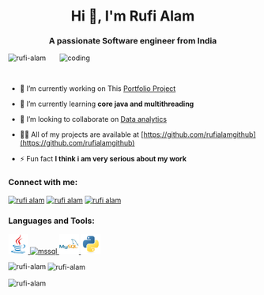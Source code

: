<h1 align="center">Hi 👋, I'm Rufi Alam</h1>
<h3 align="center">A passionate Software engineer from India</h3>

<img align="right" alt="coding" width="400" src="https://user-images.githubusercontent.com/55389276/140866485-8fb1c876-9a8f-4d6a-98dc-08c4981eaf70.gif">

<p align="left"> <img src="https://komarev.com/ghpvc/?username=rufi-alam&label=Profile%20views&color=0e75b6&style=flat" alt="rufi-alam" /> </p>

<p align="left"> <a href="https://twitter.com/" target="blank"><img src="https://img.shields.io/twitter/follow/?logo=twitter&style=for-the-badge" alt="" /></a> </p>

- 🔭 I’m currently working on This [Portfolio Project](https://github.com/rufialamgithub/SQL-Portfolio-Project-Analytics)

- 🌱 I’m currently learning **core java and multithreading**

- 👯 I’m looking to collaborate on [Data analytics](https://github.com/rufialamgithub/Pandas-project-Data-analysis)

- 👨‍💻 All of my projects are available at [https://github.com/rufialamgithub](https://github.com/rufialamgithub)

- ⚡ Fun fact **I think i am very serious about my work**

<h3 align="left">Connect with me:</h3>
<p align="left">
<a href="https://linkedin.com/in/rufi alam" target="blank"><img align="center" src="https://raw.githubusercontent.com/rahuldkjain/github-profile-readme-generator/master/src/images/icons/Social/linked-in-alt.svg" alt="rufi alam" height="30" width="40" /></a>
<a href="https://fb.com/rufi alam" target="blank"><img align="center" src="https://raw.githubusercontent.com/rahuldkjain/github-profile-readme-generator/master/src/images/icons/Social/facebook.svg" alt="rufi alam" height="30" width="40" /></a>
<a href="https://instagram.com/rufi alam" target="blank"><img align="center" src="https://raw.githubusercontent.com/rahuldkjain/github-profile-readme-generator/master/src/images/icons/Social/instagram.svg" alt="rufi alam" height="30" width="40" /></a>
</p>

<h3 align="left">Languages and Tools:</h3>
<p align="left"> <a href="https://www.java.com" target="_blank" rel="noreferrer"> <img src="https://raw.githubusercontent.com/devicons/devicon/master/icons/java/java-original.svg" alt="java" width="40" height="40"/> </a> <a href="https://www.microsoft.com/en-us/sql-server" target="_blank" rel="noreferrer"> <img src="https://www.svgrepo.com/show/303229/microsoft-sql-server-logo.svg" alt="mssql" width="40" height="40"/> </a> <a href="https://www.mysql.com/" target="_blank" rel="noreferrer"> <img src="https://raw.githubusercontent.com/devicons/devicon/master/icons/mysql/mysql-original-wordmark.svg" alt="mysql" width="40" height="40"/> </a> <a href="https://www.python.org" target="_blank" rel="noreferrer"> <img src="https://raw.githubusercontent.com/devicons/devicon/master/icons/python/python-original.svg" alt="python" width="40" height="40"/> </a> </p>

<p><img align="left" src="https://github-readme-stats.vercel.app/api/top-langs?username=rufi-alam&show_icons=true&locale=en&layout=compact" alt="rufi-alam" /></p>

<p>&nbsp;<img align="center" src="https://github-readme-stats.vercel.app/api?username=rufi-alam&show_icons=true&locale=en" alt="rufi-alam" /></p>

<p><img align="center" src="https://github-readme-streak-stats.herokuapp.com/?user=rufi-alam&" alt="rufi-alam" /></p>
